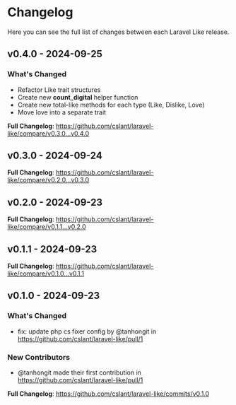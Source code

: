 # Changelog

Here you can see the full list of changes between each Laravel Like release.

## v0.4.0 - 2024-09-25

### What's Changed

* Refactor Like trait structures
* Create new **count_digital** helper function
* Create new total-like methods for each type (Like, Dislike, Love)
* Move love into a separate trait

**Full Changelog**: https://github.com/cslant/laravel-like/compare/v0.3.0...v0.4.0

## v0.3.0 - 2024-09-24

**Full Changelog**: https://github.com/cslant/laravel-like/compare/v0.2.0...v0.3.0

## v0.2.0 - 2024-09-23

**Full Changelog**: https://github.com/cslant/laravel-like/compare/v0.1.1...v0.2.0

## v0.1.1 - 2024-09-23

**Full Changelog**: https://github.com/cslant/laravel-like/compare/v0.1.0...v0.1.1

## v0.1.0 - 2024-09-23

### What's Changed

* fix: update php cs fixer config by @tanhongit in https://github.com/cslant/laravel-like/pull/1

### New Contributors

* @tanhongit made their first contribution in https://github.com/cslant/laravel-like/pull/1

**Full Changelog**: https://github.com/cslant/laravel-like/commits/v0.1.0
